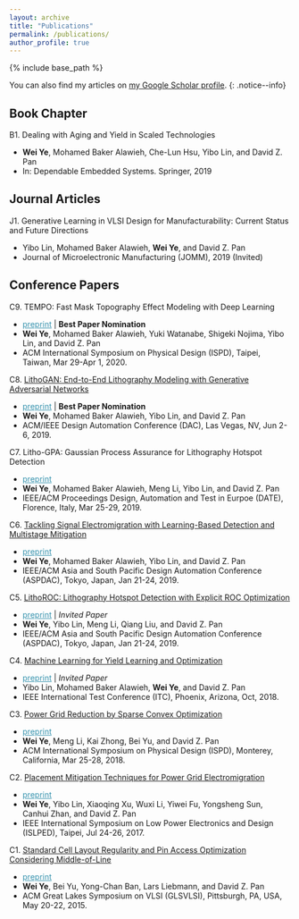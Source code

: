 ```yaml
---
layout: archive
title: "Publications"
permalink: /publications/
author_profile: true
---
```


{% include base_path %}

You can also find my articles on <a href="https://scholar.google.com/citations?user=wy5I3fwAAAAJ">my Google Scholar profile</a>.
{: .notice--info}


Book Chapter
-------
B1. Dealing with Aging and Yield in Scaled Technologies
   * **Wei Ye**, Mohamed Baker Alawieh, Che-Lun Hsu, Yibo Lin, and David Z. Pan
   * In: Dependable Embedded Systems. Springer, 2019

Journal Articles
-------
J1. Generative Learning in VLSI Design for Manufacturability: Current Status and Future Directions
   * Yibo Lin, Mohamed Baker Alawieh, **Wei Ye**, and David Z. Pan
   * Journal of Microelectronic Manufacturing (JOMM), 2019 (Invited)

            
Conference Papers
-------

C9. TEMPO: Fast Mask Topography Effect Modeling with Deep Learning
   * <a href="/publications/papers/DFM_ISPD2020_Ye.pdf" style="color:#3793ae">preprint</a> \| **Best Paper Nomination**
   * **Wei Ye**, Mohamed Baker Alawieh, Yuki Watanabe, Shigeki Nojima, Yibo Lin, and David Z. Pan
   * ACM International Symposium on Physical Design (ISPD), Taipei, Taiwan, Mar 29-Apr 1, 2020.


C8. [LithoGAN: End-to-End Lithography Modeling with Generative Adversarial Networks](https://doi.org/10.1145/3316781.3317852) 
   * <a href="/publications/papers/DFM_DAC2019_Ye.pdf" style="color:#3793ae">preprint</a> \| **Best Paper Nomination**
   * **Wei Ye**, Mohamed Baker Alawieh, Yibo Lin, and David Z. Pan 
   * ACM/IEEE Design Automation Conference (DAC), Las Vegas, NV, Jun 2-6, 2019.
          
C7. Litho-GPA: Gaussian Process Assurance for Lithography Hotspot Detection 
   * <a href="/publications/papers/HSD_DATE2019_Ye.pdf" style="color:#3793ae">preprint</a>
   * **Wei Ye**, Mohamed Baker Alawieh, Meng Li, Yibo Lin, and David Z. Pan 
   * IEEE/ACM Proceedings Design, Automation and Test in Eurpoe (DATE), Florence, Italy, Mar 25-29, 2019.
          
C6. [Tackling Signal Electromigration with Learning-Based Detection and Multistage Mitigation](https://doi.org/10.1145/3287624.3287688) 
   * <a href="/publications/papers/DFM_ASPDAC2019_Ye.pdf" style="color:#3793ae">preprint</a>
   * **Wei Ye**, Mohamed Baker Alawieh, Yibo Lin, and David Z. Pan 
   * IEEE/ACM Asia and South Pacific Design Automation Conference (ASPDAC), Tokyo, Japan, Jan 21-24, 2019.
          
C5. [LithoROC: Lithography Hotspot Detection with Explicit ROC Optimization](https://doi.org/10.1145/3287624.3288746) 
   * <a href="/publications/papers/HSD_ASPDAC2019_Ye.pdf" style="color:#3793ae">preprint</a> \| *Invited Paper*
   * **Wei Ye**, Yibo Lin, Meng Li, Qiang Liu, and David Z. Pan 
   * IEEE/ACM Asia and South Pacific Design Automation Conference (ASPDAC), Tokyo, Japan, Jan 21-24, 2019.

C4. [Machine Learning for Yield Learning and Optimization](https://doi.org/10.1109/TEST.2018.8624733) 
   * <a href="/publications/papers/DFM_ITC2018_Lin.pdf" style="color:#3793ae">preprint</a> \| *Invited Paper*
   * Yibo Lin, Mohamed Baker Alawieh, **Wei Ye**, and David Z. Pan 
   * IEEE International Test Conference (ITC), Phoenix, Arizona, Oct, 2018.

C3. [Power Grid Reduction by Sparse Convex Optimization](http://doi.acm.org/10.1145/3177540.3178247) 
   * <a href="/publications/papers/PG_ISPD18_Ye.pdf" style="color:#3793ae">preprint</a>
   * **Wei Ye**, Meng Li, Kai Zhong, Bei Yu, and David Z. Pan 
   * ACM International Symposium on Physical Design (ISPD), Monterey, California, Mar 25-28, 2018.
          
C2. [Placement Mitigation Techniques for Power Grid Electromigration](https://doi.org/10.1109/ISLPED.2017.8009178) 
   * <a href="/publications/papers/DFMP_ISLPED2017_Ye.pdf" style="color:#3793ae">preprint</a>
   * **Wei Ye**, Yibo Lin, Xiaoqing Xu, Wuxi Li, Yiwei Fu, Yongsheng Sun, Canhui Zhan, and David Z. Pan 
   * IEEE International Symposium on Low Power Electronics and Design (ISLPED), Taipei, Jul 24-26, 2017.

C1. [Standard Cell Layout Regularity and Pin Access Optimization Considering Middle-of-Line](http://doi.acm.org/10.1145/2742060.2742084) 
   * <a href="/publications/papers/CELL_GLSVLSI15_Ye.pdf" style="color:#3793ae">preprint</a>
   * **Wei Ye**, Bei Yu, Yong-Chan Ban, Lars Liebmann, and David Z. Pan 
   * ACM Great Lakes Symposium on VLSI (GLSVLSI),  Pittsburgh, PA, USA, May 20-22, 2015.
